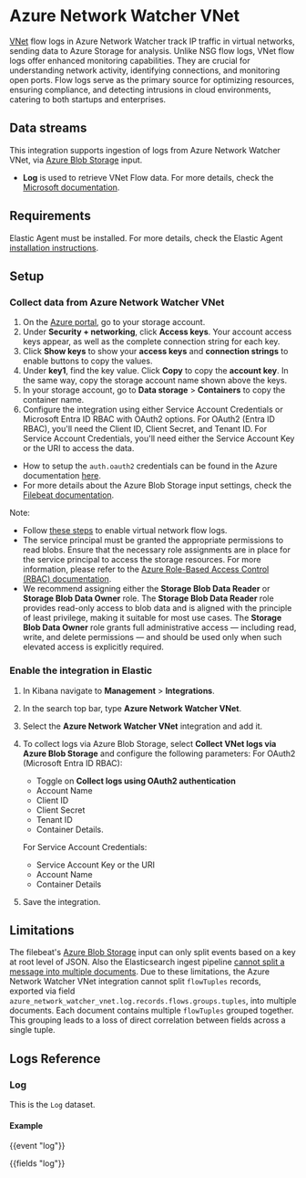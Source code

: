 # Azure Network Watcher VNet

[VNet](https://learn.microsoft.com/en-us/azure/virtual-network/virtual-networks-overview) flow logs in Azure Network Watcher track IP traffic in virtual networks, sending data to Azure Storage for analysis. Unlike NSG flow logs, VNet flow logs offer enhanced monitoring capabilities. They are crucial for understanding network activity, identifying connections, and monitoring open ports. Flow logs serve as the primary source for optimizing resources, ensuring compliance, and detecting intrusions in cloud environments, catering to both startups and enterprises.

## Data streams

This integration supports ingestion of logs from Azure Network Watcher VNet, via [Azure Blob Storage](https://www.elastic.co/guide/en/beats/filebeat/current/filebeat-input-azure-blob-storage.html) input.

- **Log** is used to retrieve VNet Flow data. For more details, check the [Microsoft documentation](https://learn.microsoft.com/en-us/azure/network-watcher/vnet-flow-logs-overview).

## Requirements

Elastic Agent must be installed. For more details, check the Elastic Agent [installation instructions](docs-content://reference/fleet/install-elastic-agents.md).

## Setup

### Collect data from Azure Network Watcher VNet

1. On the [Azure portal](https://portal.azure.com/), go to your storage account.
2. Under **Security + networking**, click **Access keys**. Your account access keys appear, as well as the complete connection string for each key.
3. Click **Show keys** to show your **access keys** and **connection strings** to enable buttons to copy the values.
4. Under **key1**, find the key value. Click **Copy** to copy the **account key**. In the same way, copy the storage account name shown above the keys.
5. In your storage account, go to **Data storage** > **Containers** to copy the container name.
6. Configure the integration using either Service Account Credentials or Microsoft Entra ID RBAC with OAuth2 options. For OAuth2 (Entra ID RBAC), you'll need the Client ID, Client Secret, and Tenant ID. For Service Account Credentials, you'll need either the Service Account Key or the URI to access the data.

- How to setup the `auth.oauth2` credentials can be found in the Azure documentation [here](https://docs.microsoft.com/en-us/azure/active-directory/develop/quickstart-register-app).
- For more details about the Azure Blob Storage input settings, check the [Filebeat documentation](https://www.elastic.co/guide/en/beats/filebeat/current/filebeat-input-azure-blob-storage.html).

Note:
- Follow [these steps](https://learn.microsoft.com/en-us/azure/network-watcher/vnet-flow-logs-portal) to enable virtual network flow logs.
- The service principal must be granted the appropriate permissions to read blobs. Ensure that the necessary role assignments are in place for the service principal to access the storage resources. For more information, please refer to the [Azure Role-Based Access Control (RBAC) documentation](https://learn.microsoft.com/en-us/azure/role-based-access-control/built-in-roles/storage).
- We recommend assigning either the **Storage Blob Data Reader** or **Storage Blob Data Owner** role. The **Storage Blob Data Reader** role provides read-only access to blob data and is aligned with the principle of least privilege, making it suitable for most use cases. The **Storage Blob Data Owner** role grants full administrative access — including read, write, and delete permissions — and should be used only when such elevated access is explicitly required.

### Enable the integration in Elastic

1. In Kibana navigate to **Management** > **Integrations**.
2. In the search top bar, type **Azure Network Watcher VNet**.
3. Select the **Azure Network Watcher VNet** integration and add it.
5. To collect logs via Azure Blob Storage, select **Collect VNet logs via Azure Blob Storage** and configure the following parameters:
   For OAuth2 (Microsoft Entra ID RBAC):
   - Toggle on **Collect logs using OAuth2 authentication**
   - Account Name
   - Client ID
   - Client Secret
   - Tenant ID
   - Container Details.

   For Service Account Credentials:
   - Service Account Key or the URI
   - Account Name
   - Container Details
6. Save the integration.

## Limitations

The filebeat's [Azure Blob Storage](https://www.elastic.co/guide/en/beats/filebeat/current/filebeat-input-azure-blob-storage.html#attrib-expand_event_list_from_field) input can only split events based on a key at root level of JSON. Also the Elasticsearch ingest pipeline [cannot split a message into multiple documents](https://github.com/elastic/elasticsearch/issues/56769). Due to these limitations, the Azure Network Watcher VNet integration cannot split `flowTuples` records, exported via field `azure_network_watcher_vnet.log.records.flows.groups.tuples`, into multiple documents. Each document contains multiple `flowTuples` grouped together. This grouping leads to a loss of direct correlation between fields across a single tuple.

## Logs Reference

### Log

This is the `Log` dataset.

#### Example

{{event "log"}}

{{fields "log"}}
